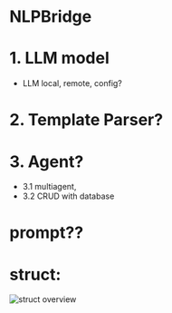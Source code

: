 # NLPBridge



# 1. LLM model
 - LLM local, remote, config?

# 2. Template Parser?

# 3. Agent?
- 3.1 multiagent, 
- 3.2 CRUD with database


#  prompt??

# struct:
![struct overview](struct.png)
